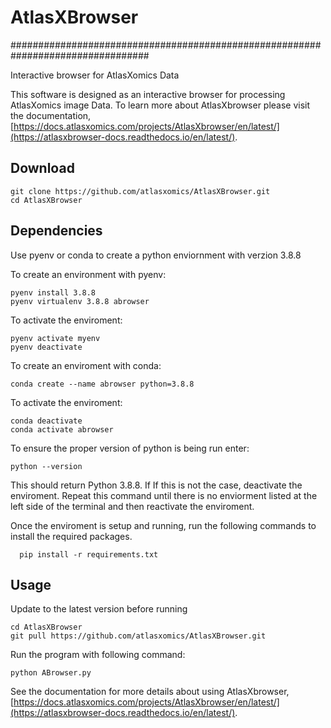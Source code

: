 # AtlasXBrowser
#################################################################################

Interactive browser for AtlasXomics Data

This software is designed as an interactive browser for processing AtlasXomics image Data. To learn more about AtlasXbrowser please visit the documentation, [https://docs.atlasxomics.com/projects/AtlasXbrowser/en/latest/](https://atlasxbrowser-docs.readthedocs.io/en/latest/).

## Download

    git clone https://github.com/atlasxomics/AtlasXBrowser.git
    cd AtlasXBrowser

## Dependencies
Use pyenv or conda to create a python enviornment with verzion 3.8.8

To create an environment with pyenv:

    pyenv install 3.8.8
    pyenv virtualenv 3.8.8 abrowser

To activate the enviroment:
    
    pyenv activate myenv
    pyenv deactivate

    
To create an enviroment with conda:

    conda create --name abrowser python=3.8.8

To activate the enviroment:
    
    conda deactivate
    conda activate abrowser
    
To ensure the proper version of python is being run enter:

    python --version

This should return Python 3.8.8. If If this is not the case, deactivate the enviroment. Repeat this command until there is no enviorment listed at the left side of the terminal and then reactivate the enviroment.

Once the enviroment is setup and running, run the following commands to install the required packages.

      pip install -r requirements.txt
    
## Usage

Update to the latest version before running

    cd AtlasXBrowser
    git pull https://github.com/atlasxomics/AtlasXBrowser.git
    
Run the program with following command:

    python ABrowser.py

See the documentation for more details about using AtlasXbrowser, [https://docs.atlasxomics.com/projects/AtlasXbrowser/en/latest/](https://atlasxbrowser-docs.readthedocs.io/en/latest/).
